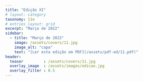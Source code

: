 ```yaml
---
title: "Edição XI"
# layout: category
taxonomy: 11e
# entries_layout: grid
excerpt: "Março de 2022"
sidebar:
  - title: "Março de 2022"
    image: /assets/covers/11.jpg
    image_alt: "capa"
    text: "[Ler esta edição em PDF](/assets/pdf-ed/11.pdf)"
header:
  teaser         : /assets/covers/11.jpg
  overlay_image  : /assets/images/edicao.jpg
  overlay_filter : 0.5
---
```

